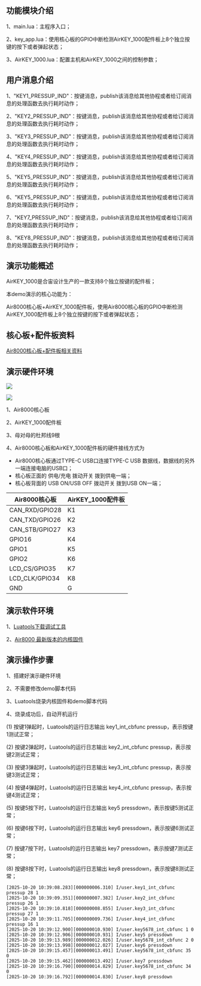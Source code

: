 ## 功能模块介绍

1、main.lua：主程序入口；

2、key_app.lua：使用核心板的GPIO中断检测AirKEY_1000配件板上8个独立按键的按下或者弹起状态；

3、AirKEY_1000.lua：配置主机和AirKEY_1000之间的控制参数；

## 用户消息介绍

1、"KEY1_PRESSUP_IND"：按键消息，publish该消息给其他协程或者给订阅消息的处理函数去执行耗时动作；

2、"KEY2_PRESSUP_IND"：按键消息，publish该消息给其他协程或者给订阅消息的处理函数去执行耗时动作；

3、"KEY3_PRESSUP_IND"：按键消息，publish该消息给其他协程或者给订阅消息的处理函数去执行耗时动作；

4、"KEY4_PRESSUP_IND"：按键消息，publish该消息给其他协程或者给订阅消息的处理函数去执行耗时动作；

5、"KEY5_PRESSUP_IND"：按键消息，publish该消息给其他协程或者给订阅消息的处理函数去执行耗时动作；

6、"KEY5_PRESSUP_IND"：按键消息，publish该消息给其他协程或者给订阅消息的处理函数去执行耗时动作；

7、"KEY7_PRESSUP_IND"：按键消息，publish该消息给其他协程或者给订阅消息的处理函数去执行耗时动作；

8、"KEY8_PRESSUP_IND"：按键消息，publish该消息给其他协程或者给订阅消息的处理函数去执行耗时动作；

## 演示功能概述

AirKEY_1000是合宙设计生产的一款支持8个独立按键的配件板；

本demo演示的核心功能为：

Air8000核心板+AirKEY_1000配件板，使用Air8000核心板的GPIO中断检测AirKEY_1000配件板上8个独立按键的按下或者弹起状态；


## 核心板+配件板资料

[Air8000核心板+配件板相关资料](https://docs.openluat.com/Air8000/product/shouce/)


## 演示硬件环境

![](https://docs.openluat.com/accessory/AirKEY_1000/image/Air8000_connection.jpg)

![](https://docs.openluat.com/accessory/AirSHT30_1000/image/8000.png)

1、Air8000核心板

2、AirKEY_1000配件板

3、母对母的杜邦线9根

4、Air8000核心板和AirKEY_1000配件板的硬件接线方式为

- Air8000核心板通过TYPE-C USB口连接TYPE-C USB 数据线，数据线的另外一端连接电脑的USB口；
- 核心板正面的 供电/充电 拨动开关 拨到供电一端；
- 核心板背面的 USB ON/USB OFF 拨动开关 拨到USB ON一端；

| Air8000核心板 |  AirKEY_1000配件板 |
| ------------ | ------------------ |
|    CAN_RXD/GPIO28    |         K1         |
|    CAN_TXD/GPIO26    |         K2         |
|    CAN_STB/GPIO27    |         K3         |
|    GPIO16    |         K4         |
|    GPIO1    |         K5         |
|    GPIO2    |         K6         |
|    LCD_CS/GPIO35    |         K7         |
|    LCD_CLK/GPIO34    |         K8         |
|     GND     |         G          |


## 演示软件环境

1、[Luatools下载调试工具](https://docs.openluat.com/air780epm/common/Luatools/)

2、[Air8000 最新版本的内核固件](https://docs.openluat.com/air8000/luatos/firmware/)


## 演示操作步骤

1、搭建好演示硬件环境

2、不需要修改demo脚本代码

3、Luatools烧录内核固件和demo脚本代码

4、烧录成功后，自动开机运行

   (1) 按键1弹起时，Luatools的运行日志输出 key1_int_cbfunc pressup，表示按键1测试正常；

   (2) 按键2弹起时，Luatools的运行日志输出 key2_int_cbfunc pressup，表示按键2测试正常；

   (3) 按键3弹起时，Luatools的运行日志输出 key3_int_cbfunc pressup，表示按键3测试正常；

   (4) 按键4弹起时，Luatools的运行日志输出 key4_int_cbfunc pressup，表示按键4测试正常；

   (5) 按键5按下时，Luatools的运行日志输出 key5 pressdown，表示按键5测试正常；

   (6) 按键6按下时，Luatools的运行日志输出 key6 pressdown，表示按键6测试正常；

   (7) 按键7按下时，Luatools的运行日志输出 key7 pressdown，表示按键7测试正常；

   (8) 按键8按下时，Luatools的运行日志输出 key8 pressdown，表示按键8测试正常；

```
[2025-10-20 10:39:08.283][000000006.310] I/user.key1_int_cbfunc pressup 28 1
[2025-10-20 10:39:09.351][000000007.382] I/user.key2_int_cbfunc pressup 26 1
[2025-10-20 10:39:10.818][000000008.855] I/user.key3_int_cbfunc pressup 27 1
[2025-10-20 10:39:11.705][000000009.736] I/user.key4_int_cbfunc pressup 16 1
[2025-10-20 10:39:12.900][000000010.930] I/user.key5678_int_cbfunc 1 0
[2025-10-20 10:39:12.906][000000010.931] I/user.key5 pressdown
[2025-10-20 10:39:13.989][000000012.026] I/user.key5678_int_cbfunc 2 0
[2025-10-20 10:39:13.998][000000012.027] I/user.key6 pressdown
[2025-10-20 10:39:15.457][000000013.491] I/user.key5678_int_cbfunc 35 0
[2025-10-20 10:39:15.462][000000013.492] I/user.key7 pressdown
[2025-10-20 10:39:16.790][000000014.829] I/user.key5678_int_cbfunc 34 0
[2025-10-20 10:39:16.792][000000014.830] I/user.key8 pressdown
```

